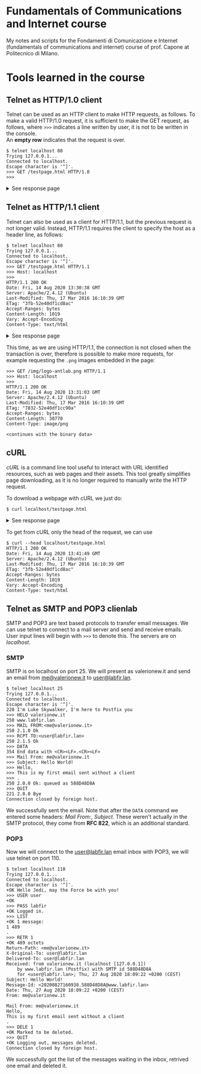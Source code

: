 # Fundamentals of Communications and Internet course
My notes and scripts for the Fondamenti di Comunicazione e Internet (fundamentals of communications and internet) course of prof. Capone at Politecnico di Milano.

# Tools learned in the course

## Telnet as HTTP/1.0 client
Telnet can be used as an HTTP client to make HTTP requests, as follows. To make a valid HTTP/1.0 request, it is sufficient to make the GET request, as follows, where `>>>` indicates a line written by user, it is not to be written in the console.  
An **empty row** indicates that the request is over.

```
$ telnet localhost 80
Trying 127.0.0.1...
Connected to localhost.
Escape character is '^]'.
>>> GET /testpage.html HTTP/1.0
>>> 
``` 
<details>
  <summary>See response page</summary>
  
```html
<!DOCTYPE HTML PUBLIC "-//W3C//DTD HTML 4.01 Transitional//EN">
<html>
<head>
	<meta http-equiv="Content-Type" content="text/html; charset=iso-8859-1">
	<title> RCI Test Page </title>
	<meta name="author" content="docente rci"/>
	<meta name="description" content="Pagina di prova per lo studio del protocollo HTTP - Corso RCI"/>
	<link rel="stylesheet" type="text/css" href="style_rci.css">
</head>

<body>
<div class="striscione">

<table class="tabella">
<tr>
	<td class="colonna_img">
		<img src="img/logo-antlab.png" width="100" height="100" border="0" alt="LOGO_ANTLAB">
	</td>
	<td class="colonna_titolo">
		<h1>
			Corso di Reti di Comunicazione e Internet
		</h1>
	</td>
	<td class="colonna_img">
		<img src="img/logo_poli_small.png" width="100" height="98" border="0" alt="LOGO_POLIMI" align="right">
	</td>
</tr>
</table>

</div>

<br><br><br><br>

<div class="box">

Questa e' una pagina di prova per testare il protocollo HTTP.<br>
Contiene del testo e delle immagini.<br>
<br><br>

</div>

</body>
</html>
Connection closed by foreign host.
```
</details>

## Telnet as HTTP/1.1 client
Telnet can also be used as a client for HTTP/1.1, but the previous request is not longer valid. Instead, HTTP/1.1 requires the client to specify the host as a header line, as follows:

```
$ telnet localhost 80
Trying 127.0.0.1...
Connected to localhost.
Escape character is '^]'.
>>> GET /testpage.html HTTP/1.1
>>> Host: localhost
>>> 
HTTP/1.1 200 OK
Date: Fri, 14 Aug 2020 13:30:38 GMT
Server: Apache/2.4.12 (Ubuntu)
Last-Modified: Thu, 17 Mar 2016 16:10:39 GMT
ETag: "3fb-52e40df1cd8ac"
Accept-Ranges: bytes
Content-Length: 1019
Vary: Accept-Encoding
Content-Type: text/html
``` 
<details>
  <summary>See response page</summary>
  
```html


<!DOCTYPE HTML PUBLIC "-//W3C//DTD HTML 4.01 Transitional//EN">
<html>
<head>
	<meta http-equiv="Content-Type" content="text/html; charset=iso-8859-1">
	<title> RCI Test Page </title>
	<meta name="author" content="docente rci"/>
	<meta name="description" content="Pagina di prova per lo studio del protocollo HTTP - Corso RCI"/>
	<link rel="stylesheet" type="text/css" href="style_rci.css">
</head>

<body>
<div class="striscione">

<table class="tabella">
<tr>
	<td class="colonna_img">
		<img src="img/logo-antlab.png" width="100" height="100" border="0" alt="LOGO_ANTLAB">
	</td>
	<td class="colonna_titolo">
		<h1>
			Corso di Reti di Comunicazione e Internet
		</h1>
	</td>
	<td class="colonna_img">
		<img src="img/logo_poli_small.png" width="100" height="98" border="0" alt="LOGO_POLIMI" align="right">
	</td>
</tr>
</table>

</div>

<br><br><br><br>

<div class="box">

Questa e' una pagina di prova per testare il protocollo HTTP.<br>
Contiene del testo e delle immagini.<br>
<br><br>

</div>

</body>
</html>
```
</details>

This time, as we are using HTTP/1.1, the connection is not closed when the transaction is over, therefore is possible to make more requests, for example requesting the `.png` images embedded in the page:

```
>>> GET /img/logo-antlab.png HTTP/1.1
>>> Host: localhost
>>> 
HTTP/1.1 200 OK
Date: Fri, 14 Aug 2020 13:31:03 GMT
Server: Apache/2.4.12 (Ubuntu)
Last-Modified: Thu, 17 Mar 2016 16:10:39 GMT
ETag: "7832-52e40df1cc90a"
Accept-Ranges: bytes
Content-Length: 30770
Content-Type: image/png

<continues with the binary data>
```

## cURL
*cURL* is a command line tool useful to interact with URL identified resources, such as web pages and their assets. This tool greatly simplifies page downloading, as it is no longer required to manually write the HTTP request.

To download a webpage with cURL we just do:
```
$ curl localhost/testpage.html
``` 
<details>
  <summary>See response page</summary>
  
```html
<!DOCTYPE HTML PUBLIC "-//W3C//DTD HTML 4.01 Transitional//EN">
<html>
<head>
	<meta http-equiv="Content-Type" content="text/html; charset=iso-8859-1">
	<title> RCI Test Page </title>
	<meta name="author" content="docente rci"/>
	<meta name="description" content="Pagina di prova per lo studio del protocollo HTTP - Corso RCI"/>
	<link rel="stylesheet" type="text/css" href="style_rci.css">
</head>

<body>
<div class="striscione">

<table class="tabella">
<tr>
	<td class="colonna_img">
		<img src="img/logo-antlab.png" width="100" height="100" border="0" alt="LOGO_ANTLAB">
	</td>
	<td class="colonna_titolo">
		<h1>
			Corso di Reti di Comunicazione e Internet
		</h1>
	</td>
	<td class="colonna_img">
		<img src="img/logo_poli_small.png" width="100" height="98" border="0" alt="LOGO_POLIMI" align="right">
	</td>
</tr>
</table>

</div>

<br><br><br><br>

<div class="box">

Questa e' una pagina di prova per testare il protocollo HTTP.<br>
Contiene del testo e delle immagini.<br>
<br><br>

</div>

</body>
</html>
```
</details>

To get from cURL only the head of the request, we can use
```
$ curl --head localhost/testpage.html
HTTP/1.1 200 OK
Date: Fri, 14 Aug 2020 13:41:49 GMT
Server: Apache/2.4.12 (Ubuntu)
Last-Modified: Thu, 17 Mar 2016 16:10:39 GMT
ETag: "3fb-52e40df1cd8ac"
Accept-Ranges: bytes
Content-Length: 1019
Vary: Accept-Encoding
Content-Type: text/html
```

## Telnet as SMTP and POP3 clienlab
SMTP and POP3 are text based protocols to transfer email messages. We can use telnet to connect to a mail server and send and receive emails. User input lines will begin with `>>>` to denote this. The servers are on *localhost*.

### SMTP
SMTP is on localhost on port 25. We will present as valerionew.it and send an email from me@valerionew.it to user@labfir.lan.
```
$ telnet localhost 25
Trying 127.0.0.1...
Connected to localhost.
Escape character is '^]'.
220 I'm Luke Skywalker, I'm here to Postfix you
>>> HELO valerionew.it
250 www.labfir.lan
>>> MAIL FROM:<me@valerionew.it>
250 2.1.0 Ok
>>> RCPT TO:<user@labfir.lan>
250 2.1.5 Ok
>>> DATA
354 End data with <CR><LF>.<CR><LF>
>>> Mail From: me@valerionew.it
>>> Subject: Hello World!
>>> Hello,
>>> This is my first email sent without a client
>>> .
250 2.0.0 Ok: queued as 588D48D8A
>>> QUIT
221 2.0.0 Bye
Connection closed by foreign host.
```
We successfully sent the email. Note that after the `DATA` command we entered some headers: *Mail From:*, *Subject*. These weren't actually in the SMTP protocol, they come from **RFC 822**, which is an additional standard.
### POP3
Now we will connect to the user@labfir.lan email inbox with POP3, we will use telnet on port 110.
```
$ telnet localhost 110
Trying 127.0.0.1...
Connected to localhost.
Escape character is '^]'.
+OK Hello Jedi, may the Force be with you!
>>> USER user
+OK
>>> PASS labfir
+OK Logged in.
>>> LIST
+OK 1 message:
1 489
.
>>> RETR 1
+OK 489 octets
Return-Path: <me@valerionew.it>
X-Original-To: user@labfir.lan
Delivered-To: user@labfir.lan
Received: from valerionew.it (localhost [127.0.0.1])
	by www.labfir.lan (Postfix) with SMTP id 588D48D8A
	for <user@labfir.lan>; Thu, 27 Aug 2020 18:09:22 +0200 (CEST)
Subject: Hello World!
Message-Id: <20200827160938.588D48D8A@www.labfir.lan>
Date: Thu, 27 Aug 2020 18:09:22 +0200 (CEST)
From: me@valerionew.it

Mail From: me@valerionew.it
Hello,
This is my first email sent without a client
.
>>> DELE 1
+OK Marked to be deleted.
>>> QUIT
+OK Logging out, messages deleted.
Connection closed by foreign host.
```
We successfully got the list of the messages waiting in the inbox, retrived one email and deleted it.
